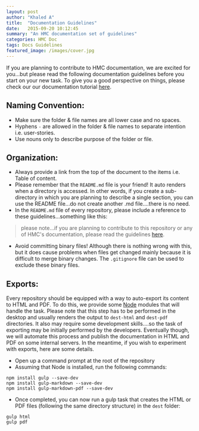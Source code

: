 ```yaml
---
layout: post
author: "Khaled A"
title:  "Documentation Guidelines"
date:   2015-09-20 10:12:45
summary: "An HMC documentation set of guidelines"
categories: HMC Doc
tags: Docs Guidelines
featured_image: /images/cover.jpg
---
```


If you are planning to contribute to HMC documentation, we are excited for you...but please read the following documentation guidelines before you start on your new task. To give you a good perspective on things, please check our our documentation tutorial [here](tutorial.md).

## Naming Convention:

* Make sure the folder & file names are all lower case and no spaces.
* Hyphens `-` are allowed in the folder & file names to separate intention i.e. user-stories.
* Use nouns only to describe purpose of the folder or file.

## Organization:

* Always provide a link from the top of the document to the items i.e. Table of content.
* Please remember that the `README.md` file is your friend! It auto renders when a directory is accessed. In other words, if you create a sub-directory in which you are planning to describe a single section, you can use the README file...do not create another .md file....there is no need.
* In the `README.md` file of every repository, please include a reference to these guidelines...something like this:


>  please note...if you are planning to contribute to this repository or any of HMC's documentation, please read the guidelines [here](https://github.com/hmcdocs/guidelines/blob/master/README.md).

* Avoid committing binary files! Although there is nothing wrong with this, but it does cause problems when files get changed mainly because it is difficult to merge binary changes. The `.gitignore` file can be used to exclude these binary files.   

## Exports:

Every repository should be equipped with a way to auto-export its content to HTML and PDF. To do this, we provide some [Node](http://www.nodejs.com) modules that will handle the task. Please note that this step has to be performed in the desktop and usually renders the output to `dest-html` and `dest-pdf` directories. It also may require some development skills....so the task of exporting may be initially performed by the developers. Eventually though, we will automate this process and publish the documentation in HTML and PDF on some internal servers. In the meantime, if you wish to experiment with exports, here are some details.

* Open up a command prompt at the root of the repository
* Assuming that Node is installed, run the following commands:

```
npm install gulp --save-dev
npm install gulp-markdown --save-dev
npm install gulp-markdown-pdf --save-dev
```

* Once completed, you can now run a gulp task that creates the HTML or PDF files (following the same directory structure) in the `dest` folder:

```
gulp html
gulp pdf
```
